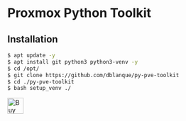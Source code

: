 # Proxmox Python Toolkit

## Installation

```bash
$ apt update -y
$ apt install git python3 python3-venv -y
$ cd /opt/
$ git clone https://github.com/dblanque/py-pve-toolkit
$ cd ./py-pve-toolkit
$ bash setup_venv ./
```

<a href='https://ko-fi.com/E1E2YQ4TG' target='_blank'><img height='36' style='border:0px;height:36px;' src='https://storage.ko-fi.com/cdn/kofi2.png?v=3' border='0' alt='Buy Me a Coffee at ko-fi.com' /></a>